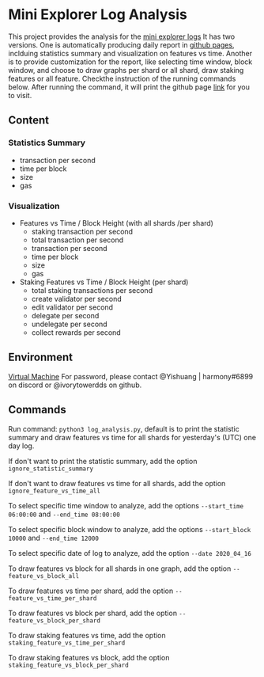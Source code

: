 # Mini Explorer Log Analysis
This project provides the analysis for the [mini explorer logs](https://github.com/harmony-one/monitor/tree/master/mini_explorer) It has two versions. One is automatically producing daily report in [github pages](https://harmony-one.github.io/harmony-log-analysis/notebooks/explorer_mini_logs/2020_04_16), inclduing statistics summary and visualization on features vs time. Another is to provide customization for the report, like selecting time window, block window, and choose to draw graphs per shard or all shard, draw staking features or all feature. Checkthe instruction of the running commands below. After running the command, it will print the github page [link](https://harmony-one.github.io/harmony-log-analysis/notebooks/explorer_mini_logs/part/2020_04_16) for you to visit. 

## Content
### Statistics Summary 
- transaction per second
- time per block
- size
- gas
### Visualization
- Features vs Time / Block Height (with all shards /per shard)
    - staking transaction per second
    - total transaction per second
    - transaction per second
    - time per block
    - size
    - gas
- Staking Features vs Time / Block Height (per shard)
    - total staking transactions per second
    - create validator per second
    - edit validator per second
    - delegate per second
    - undelegate per second
    - collect rewards per second

## Environment
[Virtual Machine](http://analytics.hmny.io/terminals/3) For password, please contact @Yishuang | harmony#6899 on discord or @ivorytowerdds on github.

## Commands
Run command: `python3 log_analysis.py`, default is to print the statistic summary and draw features vs time for all shards for yesterday's (UTC) one day log.

If don't want to print the statistic summary, add the option `ignore_statistic_summary`

If don't want to draw features vs time for all shards, add the option `ignore_feature_vs_time_all`

To select specific time window to analyze, add the options `--start_time 06:00:00` and `--end_time 08:00:00`

To select specific block window to analyze, add the options `--start_block 10000` and `--end_time 12000`

To select specific date of log to analyze, add the option `--date 2020_04_16`

To draw features vs block for all shards in one graph, add the option `--feature_vs_block_all`

To draw features vs time per shard, add the option `--feature_vs_time_per_shard`

To draw features vs block per shard, add the option `--feature_vs_block_per_shard`

To draw staking features vs time, add the option `staking_feature_vs_time_per_shard`

To draw staking features vs block, add the option `staking_feature_vs_block_per_shard`


